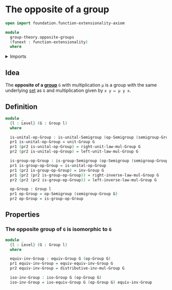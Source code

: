 # The opposite of a group

```agda
open import foundation.function-extensionality-axiom

module
  group-theory.opposite-groups
  (funext : function-extensionality)
  where
```

<details><summary>Imports</summary>

```agda
open import foundation.dependent-pair-types
open import foundation.universe-levels

open import group-theory.groups funext
open import group-theory.isomorphisms-groups funext
open import group-theory.monoids funext
open import group-theory.opposite-semigroups funext
```

</details>

## Idea

The **opposite of a [group](group-theory.groups.md)** `G` with multiplication
`μ` is a group with the same underlying [set](foundation-core.sets.md) as `G`
and multiplication given by `x y ↦ μ y x`.

## Definition

```agda
module _
  {l : Level} (G : Group l)
  where

  is-unital-op-Group : is-unital-Semigroup (op-Semigroup (semigroup-Group G))
  pr1 is-unital-op-Group = unit-Group G
  pr1 (pr2 is-unital-op-Group) = right-unit-law-mul-Group G
  pr2 (pr2 is-unital-op-Group) = left-unit-law-mul-Group G

  is-group-op-Group : is-group-Semigroup (op-Semigroup (semigroup-Group G))
  pr1 is-group-op-Group = is-unital-op-Group
  pr1 (pr2 is-group-op-Group) = inv-Group G
  pr1 (pr2 (pr2 is-group-op-Group)) = right-inverse-law-mul-Group G
  pr2 (pr2 (pr2 is-group-op-Group)) = left-inverse-law-mul-Group G

  op-Group : Group l
  pr1 op-Group = op-Semigroup (semigroup-Group G)
  pr2 op-Group = is-group-op-Group
```

## Properties

### The opposite group of `G` is isomorphic to `G`

```agda
module _
  {l : Level} (G : Group l)
  where

  equiv-inv-Group : equiv-Group G (op-Group G)
  pr1 equiv-inv-Group = equiv-equiv-inv-Group G
  pr2 equiv-inv-Group = distributive-inv-mul-Group G

  iso-inv-Group : iso-Group G (op-Group G)
  iso-inv-Group = iso-equiv-Group G (op-Group G) equiv-inv-Group
```
